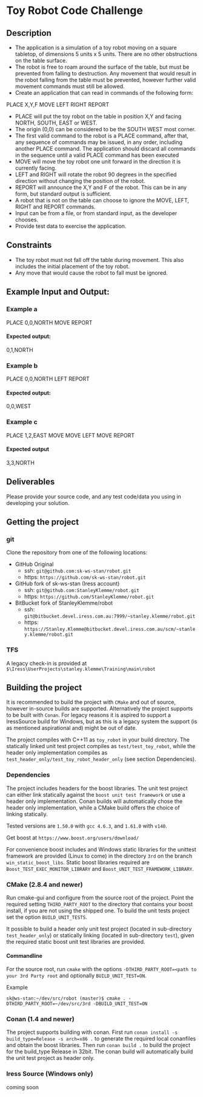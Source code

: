 # Toy Robot Code Challenge

## Description

* The application is a simulation of a toy robot moving on a square tabletop, of dimensions 5 units x 5 units. There are no other obstructions on the table surface.
* The robot is free to roam around the surface of the table, but must be prevented from falling to destruction. Any movement that would result in the robot falling from the table must be prevented, however further valid movement commands must still be allowed.
* Create an application that can read in commands of the following form:

PLACE X,Y,F
MOVE
LEFT
RIGHT
REPORT

* PLACE will put the toy robot on the table in position X,Y and facing NORTH, SOUTH, EAST or WEST.
* The origin (0,0) can be considered to be the SOUTH WEST most corner.
* The first valid command to the robot is a PLACE command, after that, any sequence of commands may be issued, in any order, including another PLACE command. The application should discard all commands in the sequence until a valid PLACE command has been executed
* MOVE will move the toy robot one unit forward in the direction it is currently facing.
* LEFT and RIGHT will rotate the robot 90 degrees in the specified direction without changing the position of the robot.
* REPORT will announce the X,Y and F of the robot. This can be in any form, but standard output is sufficient.
* A robot that is not on the table can choose to ignore the MOVE, LEFT, RIGHT and REPORT commands.
* Input can be from a file, or from standard input, as the developer chooses.
* Provide test data to exercise the application.

## Constraints

* The toy robot must not fall off the table during movement. This also includes the initial placement of the toy robot.
* Any move that would cause the robot to fall must be ignored.

## Example Input and Output:

### Example a

PLACE 0,0,NORTH
MOVE
REPORT

#### Expected output:

0,1,NORTH

### Example b

PLACE 0,0,NORTH
LEFT
REPORT

#### Expected output:

0,0,WEST

### Example c

PLACE 1,2,EAST
MOVE
MOVE
LEFT
MOVE
REPORT

#### Expected output

3,3,NORTH

## Deliverables

Please provide your source code, and any test code/data you using in developing your solution.

## Getting the project

### git

Clone the repository from one of the following locations:  

* GitHub Original
    * ssh: `git@github.com:sk-ws-stan/robot.git`
    * https: `https://github.com/sk-ws-stan/robot.git`
* GitHub fork of sk-ws-stan (Iress account)
    * ssh: `git@github.com:StanleyKlemme/robot.git`
    * https: `https://github.com/StanleyKlemme/robot.git`
* BitBucket fork of StanleyKlemme/robot
    * ssh: `git@bitbucket.devel.iress.com.au:7999/~stanley.klemme/robot.git`
    * https: `https://Stanley.Klemme@bitbucket.devel.iress.com.au/scm/~stanley.klemme/robot.git`

### TFS

A legacy check-in is provided at `$\Iress\UserProjects\stanley.klemme\Training\main\robot`

## Building the project

It is recommended to build the project with `CMake` and out of source, however in-source builds are supported.
Alternatively the project supports to be built with `Conan`.
For legacy reasons it is aspired to support a IressSource build for Windows, but as this is a legacy system the support (is as mentioned aspirational and) might be out of date.

The project compiles with C++11 as `toy_robot` in your build directory. The statically linked unit test project compiles as `test/test_toy_robot`, while the header only implementation compiles as `test_header_only/test_toy_robot_header_only` (see section Dependencies).

### Dependencies

The project includes headers for the boost libraries. The unit test project can either link statically against the `boost unit test framework` or use a header only implementation. Conan builds will automatically chose the header only implementation, while a CMake build offers the choice of linking statically.

Tested versions are `1.50.0` with `gcc 4.6.3`, and `1.61.0` with `v140`.

Get boost at `https://www.boost.org/users/download/`

For convenience boost includes and Windows static libraries for the unittest framework are provided (Linux to come) in the directory `3rd` on the branch `win_static_boost_libs`.
Static boost libraries required are `Boost_TEST_EXEC_MONITOR_LIBRARY` and `Boost_UNIT_TEST_FRAMEWORK_LIBRARY`.

### CMake (2.8.4 and newer)

Run cmake-gui and configure from the source root of the project. Point the required setting `THIRD_PARTY_ROOT` to the directory that contains your boost install, if you are not using the shipped one. To build the unit tests project set the option `BUILD_UNIT_TESTS`.

It possible to build a header only unit test project (located in sub-directory `test_header_only`) or statically linking (located in sub-directory `test`), given the required static boost unit test libraries are provided.

#### Commandline

For the source root, run `cmake` with the options `-DTHIRD_PARTY_ROOT=<path to your 3rd Party root` and optionally `BUILD_UNIT_TEST=ON`.

Example
```
sk@ws-stan:~/dev/src/robot (master)$ cmake . -DTHIRD_PARTY_ROOT=~/dev/src/3rd -DBUILD_UNIT_TEST=ON
```

### Conan (1.4 and newer)

The project supports building with conan. First run `conan install -s build_type=Release -s arch=x86 .` to generate the required local conanfiles and obtain the boost libraries. Then run `conan build .` to build the project for the build_type Release in 32bit. The conan build will automatically build the unit test project as header only.

### Iress Source (Windows only)

coming soon
